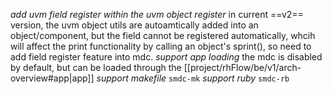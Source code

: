 *add uvm field register within the uvm object register*
in current ==v2== version, the uvm object utils are autoamtically added into an object/component, but the field cannot be registered automatically, whcih will affect the print functionality by calling an object's sprint(), so need to add field register feature into mdc.
*support app loading*
the mdc is disabled by default, but can be loaded through the [[project/rhFlow/be/v1/arch-overview#app|app]]
*support makefile*
`smdc-mk`
*support ruby*
`smdc-rb`

